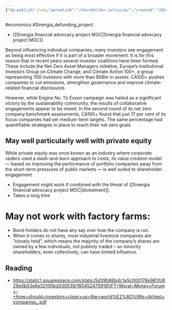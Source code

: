 ```yaml
---
{"dg-publish":true,"permalink":"/shareholder-activism/","created":"2024-10-11T17:11:01.588+01:00","updated":"2025-09-29T00:28:52.993+01:00"}
---
```


#economics #Sinergia_defunding_project 

- [[Sinergia financial advocacy project MOC\|Sinergia financial advocacy project MOC]]

Beyond influencing individual companies, many investors see engagement as being most effective if it is part of a broader movement. It is for this reason that in recent years several investor coalitions have been formed. These include the Net Zero Asset Managers initiative, Europe’s Institutional Investors Group on Climate Change, and Climate Action 100+, a group representing 700 investors with more than $68tn in assets. CA100+ pushes companies to cut emissions, strengthen governance and improve climate-related
financial disclosures.

However, while Engine No. 1’s Exxon campaign was hailed as a significant victory by the sustainability community, the results of collaborative engagements appear to be mixed. In the second round of its net zero company benchmark assessments, CA100+ found that just 17 per cent of its focus companies had set medium-term targets. The same percentage had quantifiable strategies in place to reach their net zero goals

## May well particularly well with private equity
While private equity was once known as an industry where corporate raiders used a slash-and-burn approach to costs, its value creation model — based on improving the performance of portfolio companies away from the short-term pressures of public markets — is well suited to shareholder engagement

- Engagement might work if combined with the threat of [[Sinergia financial advocacy project MOC\|divestment]]. 
- Takes a long time

# May not work with factory farms:
- Bond-holders do not have any say over how the company is run. 
- When it comes to shares, most industrial livestock companies are “closely held”, which means the majority of the company’s shares are owned by a few individuals, not publicly traded – so minority shareholders, even collectively, can have limited influence.
## Reading
- https://static1.squarespace.com/static/5d39b86b4c1e5c000178e981/t/629e0b53e6e32100bd330539/1654524759191/FT+Moral+Money+Forum+-+How+should+investors+clean+up+the+world%E2%80%99s+dirtiest+companies_.pdf